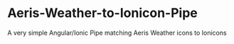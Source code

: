 # Aeris-Weather-to-Ionicon-Pipe
A very simple Angular/Ionic Pipe matching Aeris Weather icons to Ionicons

